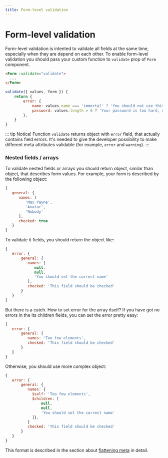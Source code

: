 ```yaml
---
title: Form-level validation
---
```


# Form-level validation

Form-level validation is intented to validate all fields at the same time, especially when they are depend on each other.
To enable form-level validation you should pass your custom function to `validate` prop of `Form` component.


```html
<Form :validate="validate">
  ...
</Form>
```

```js
validate({ values, form }) {
	return {
		error: {
			name: values.name === 'immortal' ? 'You should not use this name!' : null,
			password: values.length > 6 ? 'Your password is too hard, mortal!' : null
		},
	}
}
```

::: tip Notice!
Function `validate` returns object with `error` field, that actually contains field errors.
It's needed to give the developer possibility to make different meta attributes validable (for example, `error` and `warning`).
:::

### Nested fields / arrays

To validate nested fields or arrays you should return object, similar than object, that describes form values.
For example,  your form is described by the following object:
```js
{
   general: {
      names: [
         'Max Payne',
         'Avatar',
         'Nobody'
      ],
      checked: true
   }
}
```

To validate it fields, you should return the object like:
```js
{
   error: {
	   general: {
		  names: [
			 null,
			 null,
			 'You should set the correct name'
		  ],
		  checked: 'This field should be checked'
	   }
   }
}
```

But there is a catch. How to set error for the array itself? If you have got no errors
in the its children fields, you can set the error pretty easy:
```js
{
   error: {
	   general: {
		  names: 'Too few elements',
		  checked: 'This field should be checked'
	   }
   }
}
```

Otherwise, you should use more complex object:
```js
{
   error: {
	   general: {
		  names: {
		  	$self: 'Too few elements',
		  	$children: [
				null,
				null,
				'You should set the correct name'
			]},
	      }
		  checked: 'This field should be checked'
	   }
   }
}
```

This format is described in the section about [flattening meta]() in detail.


